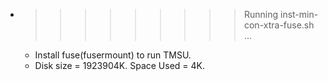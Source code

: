 * >>>>>>>>> Running inst-min-con-xtra-fuse.sh ...
  * Install fuse(fusermount) to run TMSU.
  * Disk size = 1923904K. Space Used = 4K.
